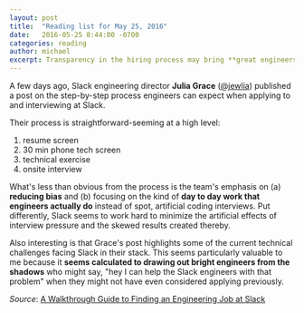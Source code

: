 ```yaml
---
layout: post
title:  "Reading list for May 25, 2016"
date:   2016-05-25 8:44:00 -0700
categories: reading
author: michael
excerpt: Transparency in the hiring process may bring **great engineers out of the shadows** for the engineering team at Slack.
---
```


A few days ago, Slack engineering director **Julia Grace** ([@jewlia](https://twitter.com/jewelia)) published a post on the step-by-step process engineers can expect when applying to and interviewing at Slack.

Their process is straightforward-seeming at a high level:

1. resume screen
2. 30 min phone tech screen
3. technical exercise
4. onsite interview

What's less than obvious from the process is the team's emphasis on (a) **reducing bias** and (b) focusing on the kind of **day to day work that engineers actually do** instead of spot, artificial coding interviews. Put differently, Slack seems to work hard to minimize the artificial effects of interview pressure and the skewed results created thereby.

Also interesting is that Grace's post highlights some of the current technical challenges facing Slack in their stack. This seems particularly valuable to me because it **seems calculated to drawing out bright engineers from the shadows** who might say, "hey I can help the Slack engineers with that problem" when they might not have even considered applying previously.

*Source*: [A Walkthrough Guide to Finding an Engineering Job at Slack](https://slack.engineering/a-walkthrough-guide-to-finding-an-engineering-job-at-slack-dc07dd7b0144)
